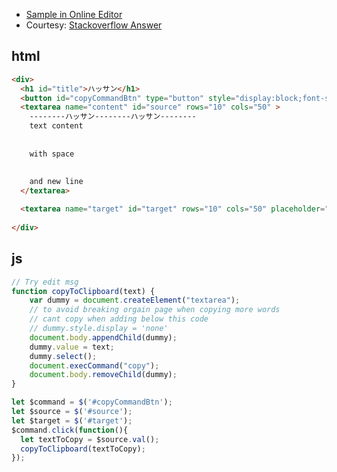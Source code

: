 * [Sample in Online Editor](https://playcode.io/329516?tabs=console&script.js&output)
* Courtesy: [Stackoverflow Answer](https://stackoverflow.com/a/46118025)

## html
```html
<div>
  <h1 id="title">ハッサン</h1>
  <button id="copyCommandBtn" type="button" style="display:block;font-size:2em;">Copy to Clip Borad</button>
  <textarea name="content" id="source" rows="10" cols="50" >
    --------ハッサン--------ハッサン--------
    text content
    
    
    with space 
    
    
    and new line
  </textarea>

  <textarea name="target" id="target" rows="10" cols="50" placeholder="paste here"></textarea>
  
</div>
```

## js
```js
// Try edit msg
function copyToClipboard(text) {
    var dummy = document.createElement("textarea");
    // to avoid breaking orgain page when copying more words
    // cant copy when adding below this code
    // dummy.style.display = 'none'
    document.body.appendChild(dummy);
    dummy.value = text;
    dummy.select();
    document.execCommand("copy");
    document.body.removeChild(dummy);
}

let $command = $('#copyCommandBtn');
let $source = $('#source');
let $target = $('#target');
$command.click(function(){
  let textToCopy = $source.val();
  copyToClipboard(textToCopy);
});
```
